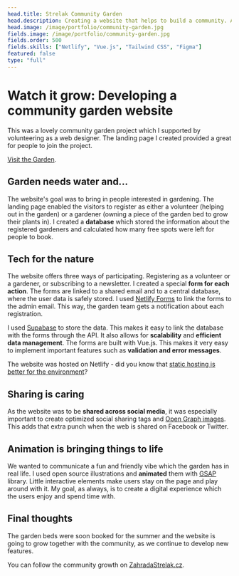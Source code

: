 ```yaml
---
head.title: Strelak Community Garden
head.description: Creating a website that helps to build a community. A heartwarming work 🌿.
head.image: /image/portfolio/community-garden.jpg
fields.image: /image/portfolio/community-garden.jpg
fields.order: 500
fields.skills: ["Netlify", "Vue.js", "Tailwind CSS", "Figma"]
featured: false
type: "full"
---
```


# Watch it grow: Developing a community garden website

This was a lovely community garden project which I supported by volunteering as a web designer. The landing page I created provided a great for people to join the project.

[Visit the Garden](https://zahradastrelak.cz/).

## Garden needs water and...

The website's goal was to bring in people interested in gardening. The landing page enabled the visitors to register as either a volunteer (helping out in the garden) or a gardener (owning a piece of the garden bed to grow their plants in). I created a **database** which stored the information about the registered gardeners and calculated how many free spots were left for people to book.

## Tech for the nature

The website offers three ways of participating. Registering as a volunteer or a gardener, or subscribing to a newsletter. I created a special **form for each action**. The forms are linked to a shared email and to a central database, where the user data is safely stored. I used [Netlify Forms](https://docs.netlify.com/forms/setup/) to link the forms to the admin email. This way, the garden team gets a notification about each registration.

I used [Supabase](https://supabase.com/) to store the data. This makes it easy to link the database with the forms through the API. It also allows for **scalability** and **efficient data management**. The forms are built with Vue.js. This makes it very easy to implement important features such as **validation and error messages**.

The website was hosted on Netlify - did you know that [static hosting is better for the environment](https://www.netlify.com/sustainability/)?

## Sharing is caring

As the website was to be **shared across social media**, it was especially important to create optimized social sharing tags and [Open Graph images](https://css-tricks.com/essential-meta-tags-social-media/). This adds that extra punch when the web is shared on Facebook or Twitter.

## Animation is bringing things to life

We wanted to communicate a fun and friendly vibe which the garden has in real life. I used open source illustrations and **animated** them with [GSAP](https://greensock.com/) library. Little interactive elements make users stay on the page and play around with it. My goal, as always, is to create a digital experience which the users enjoy and spend time with.

## Final thoughts

The garden beds were soon booked for the summer and the website is going to grow together with the community, as we continue to develop new features.

You can follow the community growth on [ZahradaStrelak.cz](https://zahradastrelak.cz/).
